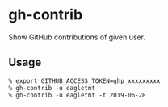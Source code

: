 # gh-contrib
Show GitHub contributions of given user.

## Usage
```
% export GITHUB_ACCESS_TOKEN=ghp_xxxxxxxxx
% gh-contrib -u eagletmt
% gh-contrib -u eagletmt -t 2019-06-28
```
